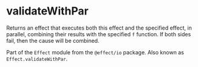 # validateWithPar

Returns an effect that executes both this effect and the specified effect,
in parallel, combining their results with the specified `f` function. If
both sides fail, then the cause will be combined.

Part of the `Effect` module from the `@effect/io` package. Also known as `Effect.validateWithPar`.
